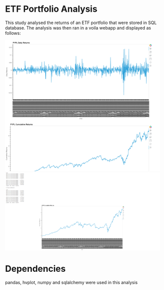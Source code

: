 # ETF Portfolio Analysis
This study analysed the returns of an ETF portfolio that were stored in SQL database. The analysis was then ran in a voila webapp and displayed as follows:

![Image1](Voila1.png)
![Image2](Voila2.png)

# Dependencies
pandas, hvplot, numpy and sqlalchemy were used in this analysis


